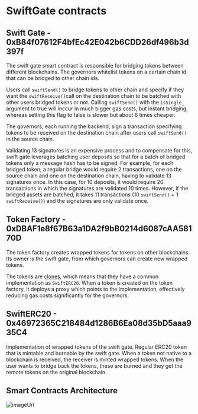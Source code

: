 # SwiftGate contracts

## Swift Gate - 0xB84f07612F4bfEc42E042b6CDD26df496b3d397f

The swift gate smart contract is responsible for bridging tokens between different blockchains. The governors whitelist tokens on a certain chain id that can be bridged to other chain ids. 

Users call `swiftSend()` to bridge tokens to other chain and specify if they want the `swiftReceive()`call on the destination chain to be batched with other users bridged tokens or not. Calling `swiftSend()` with the `isSingle_` argument to true will inccur in much bigger gas costs, but instant bridging, whereas setting this flag to false is slower but about 6 times cheaper.

The governors, each running the backend, sign a transaction specifying tokens to be received on the destination chain after users call `swiftSend()` in the source chain.

Validating 13 signatures is an expensive process and to compensate for this, swift gate leverages batching user deposits so that for a batch of bridged tokens only a message hash has to be signed. For example, for each bridged token, a regular bridge would require 2 transactions, one on the source chain and one on the destination chain, having to validate 13 signatures once. In this case, for 10 deposits, it would require 20 transactions in which the signatures are validated 10 times. However, if the bridged assets are batched, it takes 11 transactions (10 `swiftSend()` + 1 `swiftReceive()`) and the signatures are only validate once.

## Token Factory - 0xDBAF1e8f67B63a1DA2f9bB0214d6087cAA58170D

The token factory creates wrapped tokens for tokens on other blockchains. Its owner is the swift gate, from which governors can create new wrapped tokens. 

The tokens are [clones](https://docs.openzeppelin.com/contracts/4.x/api/proxy#Clones), which means that they have a common implementation as `SwiftERC20`. When a token is created on the token factory, it deploys a proxy which points to the implementation, effectively reducing gas costs significantly for the governors.

## SwiftERC20 - 0x46972365C218484d1286B6Ea08d35bD5aaa935C4

Implementation of wrapped tokens of the swift gate. Regular ERC20 token that is mintable and burnable by the swift gate. When a token not native to a blockchain is received, the receiver is minted wrapped tokens. When the user wants to bridge back the tokens, these are burned and they get the remote tokens on the original blockchain.

## Smart Contracts Architecture

![[imageUrl](https://github.com/0x73696d616f/swift-gate-contracts/blob/master/smart-contracts-architecture.png)](https://github.com/0x73696d616f/swift-gate-contracts/blob/master/smart-contracts-architecture.png)

